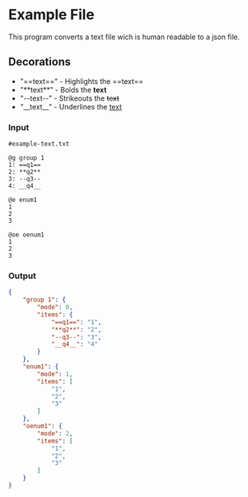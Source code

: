 # Example File
This program converts a text file wich is human readable to a json file.
## Decorations
- "=\=text==" - Highlights the ==text==
- "*\*text**" - Bolds the **text**
- "-\-text--" - Strikeouts the <s>text</s>
- "_\_text__" - Underlines the <u>text</u>

### Input
``` 
#example-text.txt

@g group 1
1: ==q1==
2: **q2**
3: --q3--
4: __q4__

@e enum1
1
2
3

@oe oenum1
1
2
3
```

### Output
```json
{
    "group 1": {
        "mode": 0,
        "items": {
            "==q1==": "1",
            "**q2**": "2",
            "--q3--": "3",
            "__q4__": "4"
        }
    },
    "enum1": {
        "mode": 1,
        "items": [
            "1",
            "2",
            "3"
        ]
    },
    "oenum1": {
        "mode": 2,
        "items": [
            "1",
            "2",
            "3"
        ]
    }
}
```
